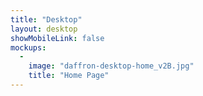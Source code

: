 ```yaml
---
title: "Desktop"
layout: desktop
showMobileLink: false
mockups:
  -
    image: "daffron-desktop-home_v2B.jpg"
    title: "Home Page"
---
```

